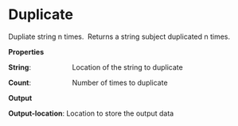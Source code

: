 # Duplicate

Dupliate string n times.  Returns a string subject duplicated n times.

 **Properties**
 

**String**:                     Location of the string to duplicate

**Count**:                     Number of times to duplicate

 **Output**
 

**Output-location**: Location to store the output data